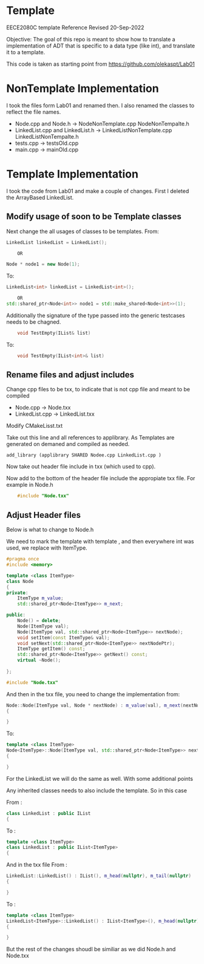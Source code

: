 # Template

EECE2080C template Reference
Revised 20-Sep-2022

Objective: The goal of this repo is meant to show how to translate a implementation of ADT that is specific to a data type (like int), and translate it to a template.

This code is taken as starting point from https://github.com/olekaspt/Lab01

# NonTemplate Implementation
I took the files form Lab01 and renamed then.  I also renamed the classes to reflect the file names.

* Node.cpp and Node.h -> NodeNonTemplate.cpp NodeNonTempalte.h
* LinkedList.cpp and LinkedList.h -> LinkedListNonTemplate.cpp LinkedListNonTempalte.h
* tests.cpp -> testsOld.cpp  
* main.cpp -> mainOld.cpp


# Template Implementation

I took the code from Lab01 and make a couple of changes.  First I deleted the ArrayBased LinkedList.  

## Modify usage of soon to be Template classes

Next change the all usages of classes to be templates.
From:
```cpp
LinkedList linkedList = LinkedList();

	OR

Node * node1 = new Node(1);

```
To:
```cpp
LinkedList<int> linkedList = LinkedList<int>();

	OR
std::shared_ptr<Node<int>> node1 = std::make_shared<Node<int>>(1);
```
Additionally the signature of the type passed into the generic testcases needs to be chagned.
```cpp
    void TestEmpty(IList& list)
```
To:
```cpp
    void TestEmpty(IList<int>& list)
```

## Rename files and adjust includes
Change cpp files to be txx, to indicate that is not cpp file and meant to be compiled

* Node.cpp  -> Node.txx
* LinkedList.cpp -> LinkedList.txx

Modify CMakeLisst.txt

Take out this line and all references to applibrary.  As Templates are generated on demaned and compiled as needed.
```
add_library (applibrary SHARED Nodee.cpp LinkedList.cpp )
```

Now take out header file include in txx (which used to cpp).

Now add to the bottom of the header file include the appropiate txx file.  For example in Node.h
```cpp
    #include "Node.txx"
```

## Adjust Header files
Below is what to change to Node.h

We need to mark the template with template <class ItemType>, and then everywhere int was used, we replace with ItemType.   

```cpp
#pragma once
#include <memory>

template <class ItemType>
class Node
{
private:
	ItemType m_value;
	std::shared_ptr<Node<ItemType>> m_next;

public:
	Node() = delete;
	Node(ItemType val);
	Node(ItemType val, std::shared_ptr<Node<ItemType>> nextNode);
	void setItem(const ItemType& val);
	void setNext(std::shared_ptr<Node<ItemType>> nextNodePtr);
	ItemType getItem() const;
	std::shared_ptr<Node<ItemType>> getNext() const;
	virtual ~Node();
	
};

#include "Node.txx"
```

And then in the txx file, you need to change the implementation from:

```cpp
Node::Node(ItemType val, Node * nextNode) : m_value(val), m_next(nextNode)
{

}
```

To:
```cpp
template <class ItemType>
Node<ItemType>::Node(ItemType val, std::shared_ptr<Node<ItemType>> nextNode) : m_value(val), m_next(nextNode)
{

}
```

For the LinkedList we will do the same as well.  With some additional points

Any inherited classes needs to also include the template.  So in this case 

From :
```cpp
class LinkedList : public IList
{
```
To :
```cpp
template <class ItemType>
class LinkedList : public IList<ItemType>
{
```

And in the txx file
From :
```cpp
LinkedList::LinkedList() : IList(), m_head(nullptr), m_tail(nullptr)
{

}
```
To :
```cpp
template <class ItemType>
LinkedList<ItemType>::LinkedList() : IList<ItemType>(), m_head(nullptr), m_tail(nullptr)
{

}
```

But the rest of the changes shoudl be similiar as we did Node.h and Node.txx

